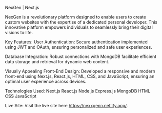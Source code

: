 NexGen | Next.js

NexGen is a revolutionary platform designed to enable users to create custom websites with the expertise of a dedicated personal developer. This innovative platform empowers individuals to seamlessly bring their digital visions to life.

Key Features:
User Authentication: Secure authentication implemented using JWT and OAuth, ensuring personalized and safe user experiences.


Database Integration: Robust connections with MongoDB facilitate efficient data storage and retrieval for dynamic web content.


Visually Appealing Front-End Design: Developed a responsive and modern front-end using Next.js, React.js, HTML, CSS, and JavaScript, ensuring an optimal user experience across devices.


Technologies Used:
Next.js
React.js
Node.js
Express.js
MongoDB
HTML
CSS
JavaScript


Live Site:
Visit the live site here https://nexxgenn.netlify.app/.
